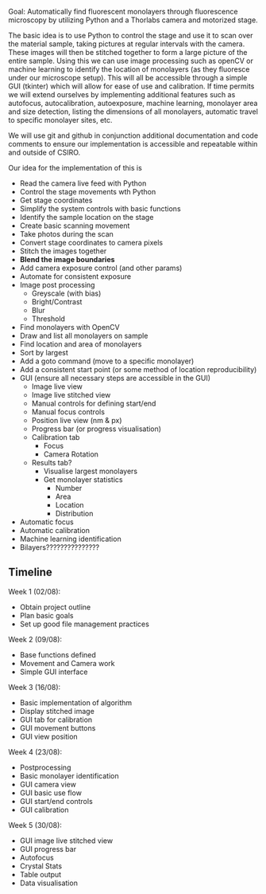 Goal: Automatically find fluorescent monolayers through fluorescence microscopy by utilizing Python and a Thorlabs camera and motorized stage.

The basic idea is to use Python to control the stage and use it to scan over the material sample, taking pictures at regular intervals with the camera. These images will then be stitched together to form a large picture of the entire sample. Using this we can use image processing such as openCV or machine learning to identify the location of monolayers (as they fluoresce under our microscope setup). This will all be accessible through a simple GUI (tkinter) which will allow for ease of use and calibration. If time permits we will extend ourselves by implementing additional features such as autofocus, autocalibration, autoexposure, machine learning, monolayer area and size detection, listing the dimensions of all monolayers, automatic travel to specific monolayer sites, etc.
  
We will use git and github in conjunction additional documentation and code comments to ensure our implementation is accessible and repeatable within and outside of CSIRO.
  
Our idea for the implementation of this is 
- Read the camera live feed with Python
- Control the stage movements wth Python
- Get stage coordinates
- Simplify the system controls with basic functions
- Identify the sample location on the stage
- Create basic scanning movement
- Take photos during the scan 
- Convert stage coordinates to camera pixels
- Stitch the images together
- **Blend the image boundaries**
- Add camera exposure control (and other params)
- Automate for consistent exposure
- Image post processing
  - Greyscale (with bias)
  - Bright/Contrast
  - Blur
  - Threshold
- Find monolayers with OpenCV
- Draw and list all monolayers on sample
- Find location and area of monolayers
- Sort by largest
- Add a goto command (move to a specific monolayer)
- Add a consistent start point (or some method of location reproducibility)
- GUI (ensure all necessary steps are accessible in the GUI)
  - Image live view
  - Image live stitched view
  - Manual controls for defining start/end
  - Manual focus controls
  - Position live view (nm & px)
  - Progress bar (or progress visualisation)
  - Calibration tab
    - Focus
    - Camera Rotation
  - Results tab?
    - Visualise largest monolayers
    - Get monolayer statistics 
      - Number
      - Area
      - Location
      - Distribution
- Automatic focus
- Automatic calibration
- Machine learning identification
- Bilayers???????????????
  
  
## Timeline 
Week 1 (02/08):
- Obtain project outline
- Plan basic goals
- Set up good file management practices

Week 2 (09/08):
- Base functions defined
- Movement and Camera work
- Simple GUI interface

Week 3 (16/08):
- Basic implementation of algorithm
- Display stitched image
- GUI tab for calibration
- GUI movement buttons
- GUI view position

Week 4 (23/08):
- Postprocessing
- Basic monolayer identification
- GUI camera view
- GUI basic use flow
- GUI start/end controls
- GUI calibration

Week 5 (30/08):
- GUI image live stitched view
- GUI progress bar
- Autofocus
- Crystal Stats
- Table output
- Data visualisation